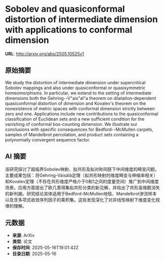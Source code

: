 # Sobolev and quasiconformal distortion of intermediate dimension with applications to conformal dimension

**URL**: http://arxiv.org/abs/2505.10525v1

## 原始摘要

We study the distortion of intermediate dimension under supercritical Sobolev
mappings and also under quasiconformal or quasisymmetric homeomorphisms. In
particular, we extend to the setting of intermediate dimensions both the
Gehring--V\"ais\"al\"a theorem on dilatation-dependent quasiconformal
distortion of dimension and Kovalev's theorem on the nonexistence of metric
spaces with conformal dimension strictly between zero and one. Applications
include new contributions to the quasiconformal classification of Euclidean
sets and a new sufficient condition for the vanishing of conformal box-counting
dimension. We illustrate our conclusions with specific consequences for
Bedford--McMullen carpets, samples of Mandelbrot percolation, and product sets
containing a polynomially convergent sequence factor.


## AI 摘要

该研究探讨了超临界Sobolev映射、拟共形及拟对称同胚下中间维度的畸变问题。主要成果包括：将Gehring-Väisälä定理（拟共形映射的维度畸变与伸缩率相关）和Kovalev定理（不存在共形维度严格介于0和1之间的度量空间）推广到中间维度场景。应用方面提出了欧几里得集拟共形分类的新见解，并给出了共形盒维数消失的新判据。研究结论具体适用于Bedford-McMullen地毯、Mandelbrot渗流样本以及含多项式收敛序列因子的乘积集。这些发现深化了对非线性映射下维度变化规律的理解。

## 元数据

- **来源**: ArXiv
- **类型**: 论文
- **保存时间**: 2025-05-16T19:01:42Z
- **目录日期**: 2025-05-16
